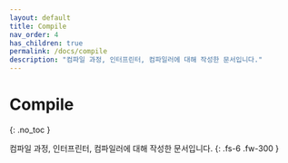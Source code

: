 ```yaml
---
layout: default
title: Compile
nav_order: 4
has_children: true
permalink: /docs/compile
description: "컴파일 과정, 인터프린터, 컴파일러에 대해 작성한 문서입니다."
---
```


# Compile
{: .no_toc }


컴파일 과정, 인터프린터, 컴파일러에 대해 작성한 문서입니다.
{: .fs-6 .fw-300 }